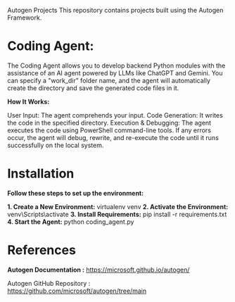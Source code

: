 Autogen Projects
This repository contains projects built using the Autogen Framework.

# Coding Agent:

The Coding Agent allows you to develop backend Python modules with the assistance of an AI agent powered by LLMs like ChatGPT and Gemini. You can specify a "work_dir" folder name, and the agent will automatically create the directory and save the generated code files in it.

**How It Works:**

User Input: The agent comprehends your input.
Code Generation: It writes the code in the specified directory.
Execution & Debugging: The agent executes the code using PowerShell command-line tools. If any errors occur, the agent will debug, rewrite, and re-execute the code until it runs successfully on the local system.
# Installation
**Follow these steps to set up the environment:**

**1. Create a New Environment:**
   virtualenv venv
**2. Activate the Environment:**
   venv\Scripts\activate
**3. Install Requirements:**
   pip install -r requirements.txt
**4. Start the Agent:**
   python coding_agent.py






# References
**Autogen Documentation :** https://microsoft.github.io/autogen/

Autogen GitHub Repository : https://github.com/microsoft/autogen/tree/main


